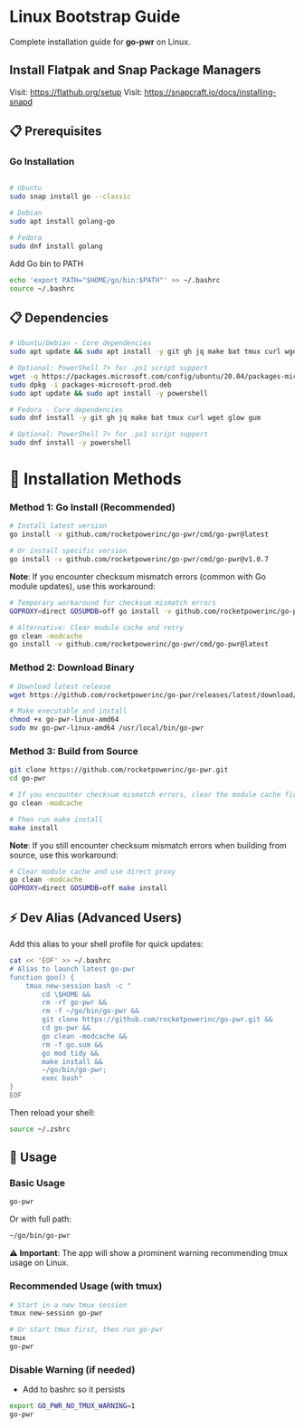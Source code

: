 # Linux Bootstrap Guide

Complete installation guide for **go-pwr** on Linux.

## Install Flatpak and Snap Package Managers

Visit: https://flathub.org/setup
Visit: https://snapcraft.io/docs/installing-snapd

## 📋 Prerequisites

### Go Installation

```bash

# Ubuntu
sudo snap install go --classic
```

```bash
# Debian
sudo apt install golang-go
```

```bash
# Fedora
sudo dnf install golang
```

Add Go bin to PATH

```bash
echo 'export PATH="$HOME/go/bin:$PATH"' >> ~/.bashrc
source ~/.bashrc
```

## 📋 Dependencies

```bash
# Ubuntu/Debian - Core dependencies
sudo apt update && sudo apt install -y git gh jq make bat tmux curl wget glow gum

# Optional: PowerShell 7+ for .ps1 script support
wget -q https://packages.microsoft.com/config/ubuntu/20.04/packages-microsoft-prod.deb
sudo dpkg -i packages-microsoft-prod.deb
sudo apt update && sudo apt install -y powershell
```

```bash
# Fedora - Core dependencies
sudo dnf install -y git gh jq make bat tmux curl wget glow gum

# Optional: PowerShell 7+ for .ps1 script support
sudo dnf install -y powershell
```

# 🚀 Installation Methods

### Method 1: Go Install (Recommended)

```bash
# Install latest version
go install -v github.com/rocketpowerinc/go-pwr/cmd/go-pwr@latest

# Or install specific version
go install -v github.com/rocketpowerinc/go-pwr/cmd/go-pwr@v1.0.7
```

**Note**: If you encounter checksum mismatch errors (common with Go module updates), use this workaround:

```bash
# Temporary workaround for checksum mismatch errors
GOPROXY=direct GOSUMDB=off go install -v github.com/rocketpowerinc/go-pwr/cmd/go-pwr@latest

# Alternative: Clear module cache and retry
go clean -modcache
go install -v github.com/rocketpowerinc/go-pwr/cmd/go-pwr@latest
```

### Method 2: Download Binary

```bash
# Download latest release
wget https://github.com/rocketpowerinc/go-pwr/releases/latest/download/go-pwr-linux-amd64

# Make executable and install
chmod +x go-pwr-linux-amd64
sudo mv go-pwr-linux-amd64 /usr/local/bin/go-pwr
```

### Method 3: Build from Source

```bash
git clone https://github.com/rocketpowerinc/go-pwr.git
cd go-pwr

# If you encounter checksum mismatch errors, clear the module cache first:
go clean -modcache

# Then run make install
make install
```

**Note**: If you still encounter checksum mismatch errors when building from source, use this workaround:

```bash
# Clear module cache and use direct proxy
go clean -modcache
GOPROXY=direct GOSUMDB=off make install
```

## ⚡ Dev Alias (Advanced Users)

Add this alias to your shell profile for quick updates:

```bash
cat << 'EOF' >> ~/.bashrc
# Alias to launch latest go-pwr
function goo() {
    tmux new-session bash -c "
        cd \$HOME &&
        rm -rf go-pwr &&
        rm -f ~/go/bin/go-pwr &&
        git clone https://github.com/rocketpowerinc/go-pwr.git &&
        cd go-pwr &&
        go clean -modcache &&
        rm -f go.sum &&
        go mod tidy &&
        make install &&
        ~/go/bin/go-pwr;
        exec bash"
}
EOF
```

Then reload your shell:

```bash
source ~/.zshrc
```

## 🚀 Usage

### Basic Usage

```bash
go-pwr
```

Or with full path:

```bash
~/go/bin/go-pwr
```

**⚠️ Important**: The app will show a prominent warning recommending tmux usage on Linux.

### Recommended Usage (with tmux)

```bash
# Start in a new tmux session
tmux new-session go-pwr

# Or start tmux first, then run go-pwr
tmux
go-pwr
```

### Disable Warning (if needed)

- Add to bashrc so it persists

```bash
export GO_PWR_NO_TMUX_WARNING=1
go-pwr
```
